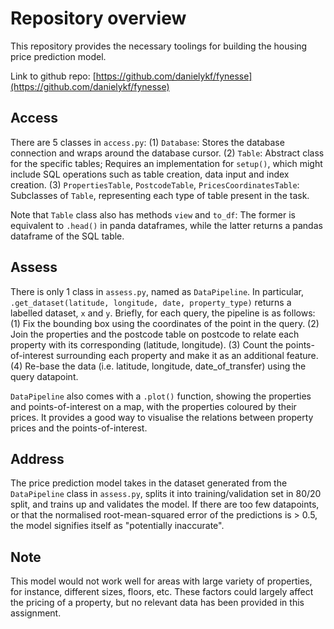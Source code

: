 # Repository overview

This repository provides the necessary toolings for building the housing price prediction model.

Link to github repo: [https://github.com/danielykf/fynesse](https://github.com/danielykf/fynesse)

## Access

There are 5 classes in `access.py`:
(1) `Database`: Stores the database connection and wraps around the database cursor.
(2) `Table`: Abstract class for the specific tables; Requires an implementation for `setup()`, which might include SQL operations such as table creation, data input and index creation.
(3) `PropertiesTable`, `PostcodeTable`, `PricesCoordinatesTable`: Subclasses of `Table`, representing each type of table present in the task.

Note that `Table` class also has methods `view` and `to_df`: The former is equivalent to `.head()` in panda dataframes, while the latter returns a pandas dataframe of the SQL table.

## Assess

There is only 1 class in `assess.py`, named as `DataPipeline`. In particular, `.get_dataset(latitude, longitude, date, property_type)` returns a labelled dataset, `x` and `y`. Briefly, for each query, the pipeline is as follows:
(1) Fix the bounding box using the coordinates of the point in the query.
(2) Join the properties and the postcode table on postcode to relate each property with its corresponding (latitude, longitude).
(3) Count the points-of-interest surrounding each property and make it as an additional feature.
(4) Re-base the data (i.e. latitude, longitude, date_of_transfer) using the query datapoint.

`DataPipeline` also comes with a `.plot()` function, showing the properties and points-of-interest on a map, with the properties coloured by their prices. It provides a good way to visualise the relations between property prices and the points-of-interest.

## Address

The price prediction model takes in the dataset generated from the `DataPipeline` class in `assess.py`, splits it into training/validation set in 80/20 split, and trains up and validates the model. If there are too few datapoints, or that the normalised root-mean-squared error of the predictions is > 0.5, the model signifies itself as "potentially inaccurate".

## Note

This model would not work well for areas with large variety of properties, for instance, different sizes, floors, etc. These factors could largely affect the pricing of a property, but no relevant data has been provided in this assignment.